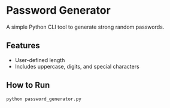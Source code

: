 # Password Generator

A simple Python CLI tool to generate strong random passwords.

## Features

- User-defined length
- Includes uppercase, digits, and special characters

## How to Run

```bash
python password_generator.py
```
